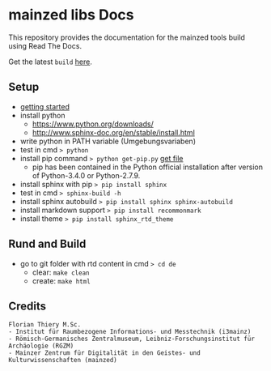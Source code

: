 # mainzed libs Docs

This repository provides the documentation for the mainzed tools build using Read The Docs.

Get the latest `build` [here](https://htmlpreview.github.io/?https://raw.githubusercontent.com/mainzed/libs-docs/master/de/build/html/index.html).

## Setup

* [getting started](https://docs.readthedocs.io/en/latest/getting_started.html)
* install python
  * https://www.python.org/downloads/
  * http://www.sphinx-doc.org/en/stable/install.html
* write python in PATH variable (Umgebungsvariaben)
* test in cmd `> python`
* install pip command `> python get-pip.py` [get file](https://bootstrap.pypa.io/get-pip.py)
  * pip has been contained in the Python official installation after version of Python-3.4.0 or Python-2.7.9.
* install sphinx with pip `> pip install sphinx`
* test in cmd `> sphinx-build -h`
* install sphinx autobuild `> pip install sphinx sphinx-autobuild`
* install markdown support `> pip install recommonmark`
* install theme `> pip install sphinx_rtd_theme`

## Rund and Build

* go to git folder with rtd content in cmd `> cd de`
  * clear: `make clean`
  * create: `make html`

## Credits

```
Florian Thiery M.Sc.
- Institut für Raumbezogene Informations- und Messtechnik (i3mainz)
- Römisch-Germanisches Zentralmuseum, Leibniz-Forschungsinstitut für Archäologie (RGZM)
- Mainzer Zentrum für Digitalität in den Geistes- und Kulturwissenschaften (mainzed)
```
